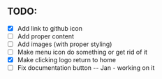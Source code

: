 ## TODO:

- [X] Add link to github icon
- [ ] Add proper content
- [ ] Add images (with proper styling)
- [ ] Make menu icon do something or get rid of it
- [X] Make clicking logo return to home
- [ ] Fix documentation button -- Jan - working on it